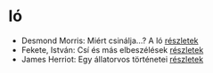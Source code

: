 # ló

- Desmond Morris: Miért csinálja…? A ló [részletek](_details/Desmond%20Morris.md#id_416)
- Fekete, István: Csí és más elbeszélések [részletek](_details/Fekete%2C%20Istv%C3%A1n.md#id_726)
- James Herriot: Egy állatorvos történetei [részletek](_details/James%20Herriot.md#id_926)